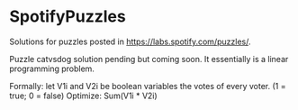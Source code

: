# SpotifyPuzzles
Solutions for puzzles posted in https://labs.spotify.com/puzzles/.

Puzzle catvsdog solution pending but coming soon.
It essentially is a linear programming problem.

Formally: let V1i and V2i be boolean variables the votes of every voter. (1 = true; 0 = false) 
Optimize: Sum(V1i * V2i)

